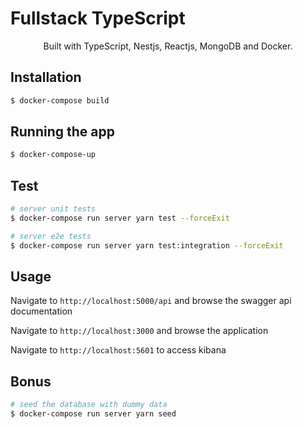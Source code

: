 <p align="center">
  <h1>Fullstack TypeScript</h1>
</p>
  
  <p align="center">Built with TypeScript, Nestjs, Reactjs, MongoDB and Docker.</p>
    <p align="center">


## Installation

```bash
$ docker-compose build
```

## Running the app

```bash
$ docker-compose-up
```

## Test

```bash
# server unit tests
$ docker-compose run server yarn test --forceExit

# server e2e tests
$ docker-compose run server yarn test:integration --forceExit
```


## Usage

Navigate to `http://localhost:5000/api` and browse the swagger api documentation

Navigate to `http://localhost:3000` and browse the application

Navigate to `http://localhost:5601` to access kibana

## Bonus
```bash
# seed the database with dummy data
$ docker-compose run server yarn seed
```
